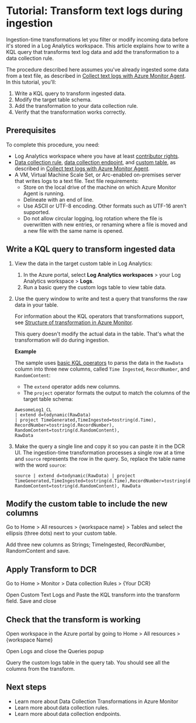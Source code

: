 # Tutorial: Transform text logs during ingestion 

Ingestion-time transformations let you filter or modify incoming data before it's stored in a Log Analytics workspace. This article explains how to write a KQL query that transforms text log data and add the transformation to a data collection rule. 

The procedure described here assumes you've already ingested some data from a text file, as described in [Collect text logs with Azure Monitor Agent](../agents/data-collection-text-log.md). In this tutorial, you'll:

1. Write a KQL query to transform ingested data.
1. Modify the target table schema.
1. Add the transformation to your data collection rule.
1. Verify that the transformation works correctly. 

## Prerequisites 

To complete this procedure, you need: 

- Log Analytics workspace where you have at least [contributor rights](../logs/manage-access.md#azure-rbac).
- [Data collection rule](../essentials/data-collection-rule-overview.md), [data collection endpoint](../essentials/data-collection-endpoint-overview.md#create-a-data-collection-endpoint), and [custom table](../logs/create-custom-table.md#create-a-custom-table), as described in [Collect text logs with Azure Monitor Agent](../agents/data-collection-text-log.md). 
- A VM, Virtual Machine Scale Set, or Arc-enabled on-premises server that writes logs to a text file.
    Text file requirements:    
    - Store on the local drive of the machine on which Azure Monitor Agent is running. 
    - Delineate with an end of line. 
    - Use ASCII or UTF-8 encoding. Other formats such as UTF-16 aren't supported.
    - Do not allow circular logging, log rotation where the file is overwritten with new entries, or renaming where a file is moved and a new file with the same name is opened. 


## Write a KQL query to transform ingested data 

1. View the data in the target custom table in Log Analytics:
    1.  In the Azure portal, select **Log Analytics workspaces** > your Log Analytics workspace > **Logs**.
    1. Run a basic query the custom logs table to view table data.
1. Use the query window to write and test a query that transforms the raw data in your table.

    For information about the KQL operators that transformations support, see [Structure of transformation in Azure Monitor](../essentials/data-collection-transformations-structure.md#kql-limitations). 

    This query doesn't modify the actual data in the table. That's what the transformation will do during ingestion.

    **Example**
    
    The sample uses [basic KQL operators](/azure/data-explorer/kql-quick-reference) to parss the data in the `RawData` column into three new columns, called `Time Ingested`, `RecordNumber`, and `RandomContent`:
 
    - The `extend` operator adds new columns.  
    - The `project` operator formats the output to match the columns of the target table schema:  

    ```kusto 
    AwesomeLog1_CL  
    | extend d=todynamic(RawData)  
    | project TimeGenerated,TimeIngested=tostring(d.Time), 
    RecordNumber=tostring(d.RecordNumber), 
    RandomContent=tostring(d.RandomContent), 
    RawData 
    ```

1. Make the query a single line and copy it so you can paste it in the DCR UI. The ingestion-time transformation processes a single row at a time and `source` represents the row in the query. So, replace the table name with the word `source`:

    ```kusto 
    source | extend d=todynamic(RawData) | project TimeGenerated,TimeIngested=tostring(d.Time),RecordNumber=tostring(d.RecordNumber), RandomContent=tostring(d.RandomContent), RawData 
    ``` 
 
## Modify the custom table to include the new columns 

Go to Home > All resources > {workspace name} > Tables and select the ellipsis (three dots) next to your custom table. 

Add three new columns as Strings; TimeIngested, RecordNumber, RandomContent and save. 


## Apply Transform to DCR 

Go to Home > Monitor > Data collection Rules > {Your DCR}   

Open Custom Text Logs and Paste the KQL transform into the transform field.  Save and close 
 

## Check that the transform is working 

Open workspace in the Azure portal by going to Home > All resources > {workspace Name} 

Open Logs and close the Queries popup 

Query the custom logs table in the query tab. You should see all the columns from the transform. 


## Next steps 

- Learn more about Data Collection Transformations in Azure Monitor
- Learn more about data collection rules. 
- Learn more about data collection endpoints. 

 